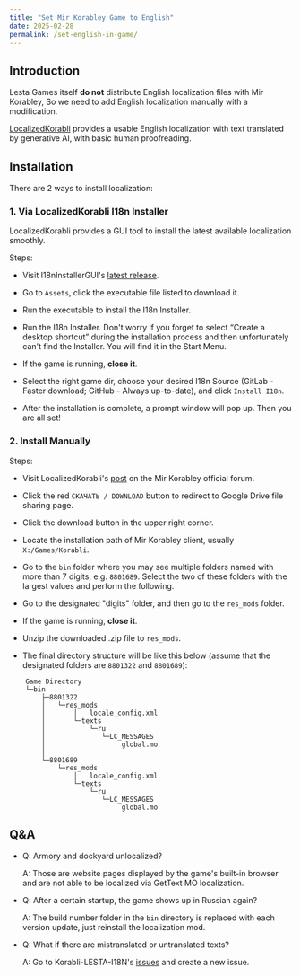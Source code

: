 ```yaml
---
title: "Set Mir Korabley Game to English"
date: 2025-02-28
permalink: /set-english-in-game/
---
```


## Introduction

Lesta Games itself **do not** distribute English localization files with Mir Korabley, So we need to add English localization manually with a modification.

[LocalizedKorabli](https://github.com/LocalizedKorabli) provides a usable English localization with text translated by generative AI, with basic human proofreading.

## Installation

There are 2 ways to install localization:

### 1. Via LocalizedKorabli I18n Installer

LocalizedKorabli provides a GUI tool to install the latest available localization smoothly.

Steps:

- Visit I18nInstallerGUI's [latest release](https://github.com/LocalizedKorabli/I18nInstallerGUI).

- Go to `Assets`, click the executable file listed to download it.

- Run the executable to install the I18n Installer.

- Run the I18n Installer. Don't worry if you forget to select “Create a desktop shortcut” during the installation process and then unfortunately can't find the Installer. You will find it in the Start Menu.

- If the game is running, **close it**.

- Select the right game dir, choose your desired I18n Source (GitLab - Faster download; GitHub - Always up-to-date), and click `Install I18n`.

- After the installation is complete, a prompt window will pop up. Then you are all set!

### 2. Install Manually

Steps:

- Visit LocalizedKorabli's [post](https://forum.korabli.su/topic/163517-) on the Mir Korabley official forum.

- Click the red `СКАЧАТЬ / DOWNLOAD` button to redirect to Google Drive file sharing page.

- Click the download button in the upper right corner.

- Locate the installation path of Mir Korabley client, usually `X:/Games/Korabli`.

- Go to the `bin` folder where you may see multiple folders named with more than 7 digits, e.g. `8801689`. Select the two of these folders with the largest values and perform the following.

- Go to the designated "digits" folder, and then go to the `res_mods` folder.

- If the game is running, **close it**.

- Unzip the downloaded .zip file to `res_mods`.

- The final directory structure will be like this below (assume that the designated folders are `8801322` and `8801689`):

```
    Game Directory
    └─bin
        ├─8801322
        │   └─res_mods
        │       │   locale_config.xml
        │       └─texts
        │           └─ru
        │              └─LC_MESSAGES
        │                   global.mo
        │
        └─8801689
            └─res_mods
                │   locale_config.xml
                └─texts
                    └─ru
                       └─LC_MESSAGES
                            global.mo
```

## Q&A

- Q: Armory and dockyard unlocalized?

  A: Those are website pages displayed by the game's built-in browser and are not able to be localized via GetText MO localization.
  
- Q: After a certain startup, the game shows up in Russian again?

  A: The build number folder in the `bin` directory is replaced with each version update, just reinstall the localization mod.

- Q: What if there are mistranslated or untranslated texts?

  A: Go to Korabli-LESTA-I18N's [issues](https://github.com/LocalizedKorabli/Korabli-LESTA-I18N/issues) and create a new issue.